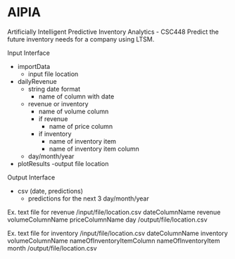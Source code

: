 # AIPIA
Artificially Intelligent Predictive Inventory Analytics - CSC448
Predict the future inventory needs for a company using LTSM.

Input Interface
- importData
  - input file location
- dailyRevenue
  - string date format
    - name of column with date
  - revenue or inventory
    - name of volume column
    - if revenue
      - name of price column
    - if inventory
      - name of inventory item
      - name of inventory item column
  - day/month/year
- plotResults
  -output file location
  
Output Interface
- csv (date, predictions)
  - predictions for the next 3 day/month/year
  
  
Ex. text file for revenue
/input/file/location.csv dateColumnName revenue volumeColumnName priceColumnName day /output/file/location.csv

Ex. text file for inventory
/input/file/location.csv dateColumnName inventory volumeColumnName nameOfInventoryItemColumn nameOfInventoryItem month /output/file/location.csv
